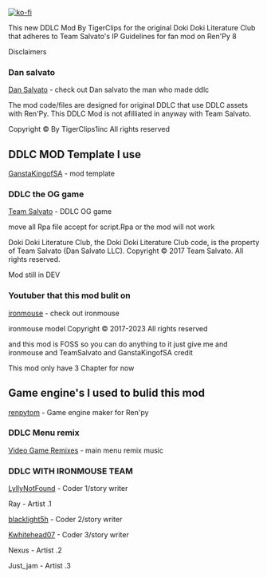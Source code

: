 [![ko-fi](https://www.ko-fi.com/img/githubbutton_sm.svg)](https://ko-fi.com/tigerclips1)

This new DDLC Mod By TigerClips for the original Doki Doki Literature Club that adheres to Team Salvato's IP Guidelines for fan mod on Ren'Py 8

Disclaimers

### Dan salvato

[Dan Salvato](https://twitter.com/dansalvato/) - check out Dan salvato the man who made ddlc

The mod code/files are designed for original DDLC  that use DDLC assets with Ren'Py. This DDLC Mod  is not afilliated in anyway with Team Salvato.

Copyright © By TigerClips1inc All rights reserved

## DDLC MOD Template I use 
[GanstaKingofSA](https://github.com/GanstaKingofSA) - mod template

### DDLC the OG game ###

[Team Salvato](https://teamsalvato.itch.io/ddlc) - DDLC OG game

move all Rpa file accept for script.Rpa or the mod will not work

Doki Doki Literature Club, the Doki Doki Literature Club code, is the property of Team Salvato (Dan Salvato LLC). Copyright © 2017 Team Salvato. All rights reserved.

Mod still in DEV 

### Youtuber that this mod bulit on ###

[ironmouse](https://www.youtube.com/@IronMouseParty/videos) - check out ironmouse  


ironmouse model Copyright © 2017-2023 All rights reserved

and this mod is FOSS so you can do anything to it just give me and ironmouse and TeamSalvato and GanstaKingofSA credit

This mod only have 3 Chapter for now 

## Game engine's I used to bulid this mod

[renpytom](https://github.com/renpy/renpy) - Game engine maker for Ren'py

### DDLC Menu remix

[Video Game Remixes](https://www.youtube.com/@VideoGameRemixes) - main menu remix music

### DDLC WITH IRONMOUSE TEAM ###

[LyllyNotFound](https://github.com/LyllyNotFound) - Coder 1/story writer

Ray - Artist .1

[blacklight5h](https://github.com/blackdeath5h) - Coder 2/story writer

[Kwhitehead07](https://github.com/Kwhitehead07) - Coder 3/story writer

Nexus - Artist .2

Just_jam - Artist .3 